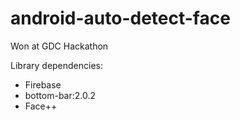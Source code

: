 # android-auto-detect-face
Won at GDC Hackathon

Library dependencies:

- Firebase
- bottom-bar:2.0.2
- Face++

